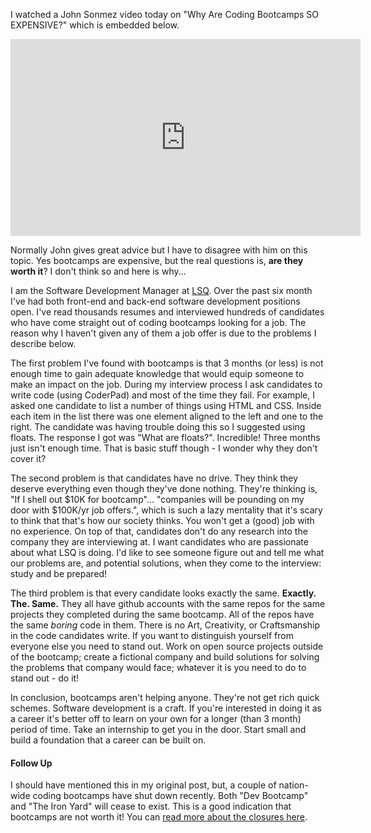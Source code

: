 I watched a John Sonmez video today on "Why Are Coding Bootcamps SO EXPENSIVE?" which is embedded below.

<iframe width="560" height="315" src="https://www.youtube.com/embed/nmp86zZ2BWU?ecver=1" frameborder="0" allowfullscreen></iframe>

Normally John gives great advice but I have to disagree with him on this topic. Yes bootcamps are expensive, but the real questions is, **are they worth it**? I don't think so and here is why...

I am the Software Development Manager at [LSQ](http://www.lsq.com). Over the past six month I've had both front-end and back-end software development positions open. I've read thousands resumes and interviewed hundreds of candidates who have come straight out of coding bootcamps looking for a job. The reason why I haven't given any of them a job offer is due to the problems I describe below.

The first problem I've found with bootcamps is that 3 months (or less) is not enough time to gain adequate knowledge that would equip someone to make an impact on the job. During my interview process I ask candidates to write code (using CoderPad) and most of the time they fail. For example, I asked one candidate to list a number of things using HTML and CSS. Inside each item in the list there was one element aligned to the left and one to the right. The candidate was having trouble doing this so I suggested using floats. The response I got was "What are floats?". Incredible! Three months just isn't enough time. That is basic stuff though - I wonder why they don't cover it?

The second problem is that candidates have no drive. They think they deserve everything even though they've done nothing. They're thinking is, "If I shell out $10K for bootcamp"... "companies will be pounding on my door with $100K/yr job offers.", which is such a lazy mentality that it's scary to think that that's how our society thinks. You won't get a (good) job with no experience. On top of that, candidates don't do any research into the company they are interviewing at. I want candidates who are passionate about what LSQ is doing. I'd like to see someone figure out and tell me what our problems are, and potential solutions, when they come to the interview: study and be prepared!

The third problem is that every candidate looks exactly the same. **Exactly. The. Same.** They all have github accounts with the same repos for the same projects they completed during the same bootcamp. All of the repos have the same _boring_ code in them. There is no Art, Creativity, or Craftsmanship in the code candidates write. If you want to distinguish yourself from everyone else you need to stand out. Work on open source projects outside of the bootcamp; create a fictional company and build solutions for solving the problems that company would face; whatever it is you need to do to stand out - do it!

In conclusion, bootcamps aren't helping anyone. They're not get rich quick schemes. Software development is a craft. If you're interested in doing it as a career it's better off to learn on your own for a longer (than 3 month) period of time. Take an internship to get you in the door. Start small and build a foundation that a career can be built on.

#### Follow Up ####

I should have mentioned this in my original post, but, a couple of nation-wide coding bootcamps have shut down recently. Both "Dev Bootcamp" and "The Iron Yard" will cease to exist. This is a good indication that bootcamps are not worth it! You can [read more about the closures here](https://www.edsurge.com/news/2017-07-20-another-major-coding-bootcamp-iron-yard-announces-closure).